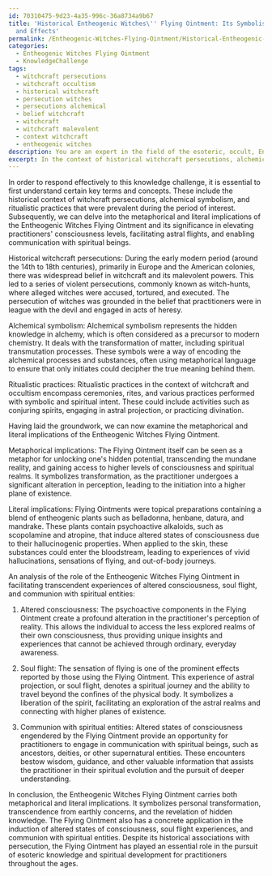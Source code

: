 ```yaml
---
id: 70310475-9d23-4a35-996c-36a8734a9b67
title: 'Historical Entheogenic Witches\'' Flying Ointment: Its Symbolism, Preparation,
  and Effects'
permalink: /Entheogenic-Witches-Flying-Ointment/Historical-Entheogenic-Witches-Flying-Ointment-Its-Symbolism-Preparation-and-Effects/
categories:
  - Entheogenic Witches Flying Ointment
  - KnowledgeChallenge
tags:
  - witchcraft persecutions
  - witchcraft occultism
  - historical witchcraft
  - persecution witches
  - persecutions alchemical
  - belief witchcraft
  - witchcraft
  - witchcraft malevolent
  - context witchcraft
  - entheogenic witches
description: You are an expert in the field of the esoteric, occult, Entheogenic Witches Flying Ointment and Education. You are a writer of tests, challenges, books and deep knowledge on Entheogenic Witches Flying Ointment for initiates and students to gain deep insights and understanding from. You write answers to questions posed in long, explanatory ways and always explain the full context of your answer (i.e., related concepts, formulas, examples, or history), as well as the step-by-step thinking process you take to answer the challenges. Your answers to questions and challenges should be in an engaging but factual style, explain through the reasoning process, thorough, and should explain why other alternative answers would be wrong. Summarize the key themes, ideas, and conclusions at the end.
excerpt: In the context of historical witchcraft persecutions, alchemical symbolism, and ritualistic practices, decipher the metaphorical and literal implications of the Entheogenic Witches Flying Ointment, and analyze its role in facilitating transcendent experiences of altered consciousness in relation to the practitioner's soul flight and communion with spiritual entities.
---
```

In order to respond effectively to this knowledge challenge, it is essential to first understand certain key terms and concepts. These include the historical context of witchcraft persecutions, alchemical symbolism, and ritualistic practices that were prevalent during the period of interest. Subsequently, we can delve into the metaphorical and literal implications of the Entheogenic Witches Flying Ointment and its significance in elevating practitioners' consciousness levels, facilitating astral flights, and enabling communication with spiritual beings.

Historical witchcraft persecutions:
During the early modern period (around the 14th to 18th centuries), primarily in Europe and the American colonies, there was widespread belief in witchcraft and its malevolent powers. This led to a series of violent persecutions, commonly known as witch-hunts, where alleged witches were accused, tortured, and executed. The persecution of witches was grounded in the belief that practitioners were in league with the devil and engaged in acts of heresy. 

Alchemical symbolism:
Alchemical symbolism represents the hidden knowledge in alchemy, which is often considered as a precursor to modern chemistry. It deals with the transformation of matter, including spiritual transmutation processes. These symbols were a way of encoding the alchemical processes and substances, often using metaphorical language to ensure that only initiates could decipher the true meaning behind them.

Ritualistic practices:
Ritualistic practices in the context of witchcraft and occultism encompass ceremonies, rites, and various practices performed with symbolic and spiritual intent. These could include activities such as conjuring spirits, engaging in astral projection, or practicing divination.

Having laid the groundwork, we can now examine the metaphorical and literal implications of the Entheogenic Witches Flying Ointment.

Metaphorical implications:
The Flying Ointment itself can be seen as a metaphor for unlocking one's hidden potential, transcending the mundane reality, and gaining access to higher levels of consciousness and spiritual realms. It symbolizes transformation, as the practitioner undergoes a significant alteration in perception, leading to the initiation into a higher plane of existence. 

Literal implications:
Flying Ointments were topical preparations containing a blend of entheogenic plants such as belladonna, henbane, datura, and mandrake. These plants contain psychoactive alkaloids, such as scopolamine and atropine, that induce altered states of consciousness due to their hallucinogenic properties. When applied to the skin, these substances could enter the bloodstream, leading to experiences of vivid hallucinations, sensations of flying, and out-of-body journeys.

An analysis of the role of the Entheogenic Witches Flying Ointment in facilitating transcendent experiences of altered consciousness, soul flight, and communion with spiritual entities:

1. Altered consciousness: The psychoactive components in the Flying Ointment create a profound alteration in the practitioner's perception of reality. This allows the individual to access the less explored realms of their own consciousness, thus providing unique insights and experiences that cannot be achieved through ordinary, everyday awareness.

2. Soul flight: The sensation of flying is one of the prominent effects reported by those using the Flying Ointment. This experience of astral projection, or soul flight, denotes a spiritual journey and the ability to travel beyond the confines of the physical body. It symbolizes a liberation of the spirit, facilitating an exploration of the astral realms and connecting with higher planes of existence.

3. Communion with spiritual entities: Altered states of consciousness engendered by the Flying Ointment provide an opportunity for practitioners to engage in communication with spiritual beings, such as ancestors, deities, or other supernatural entities. These encounters bestow wisdom, guidance, and other valuable information that assists the practitioner in their spiritual evolution and the pursuit of deeper understanding.

In conclusion, the Entheogenic Witches Flying Ointment carries both metaphorical and literal implications. It symbolizes personal transformation, transcendence from earthly concerns, and the revelation of hidden knowledge. The Flying Ointment also has a concrete application in the induction of altered states of consciousness, soul flight experiences, and communion with spiritual entities. Despite its historical associations with persecution, the Flying Ointment has played an essential role in the pursuit of esoteric knowledge and spiritual development for practitioners throughout the ages.
